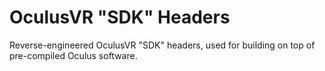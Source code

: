 # OculusVR "SDK" Headers
Reverse-engineered OculusVR "SDK" headers, used for building on top of pre-compiled Oculus software.
